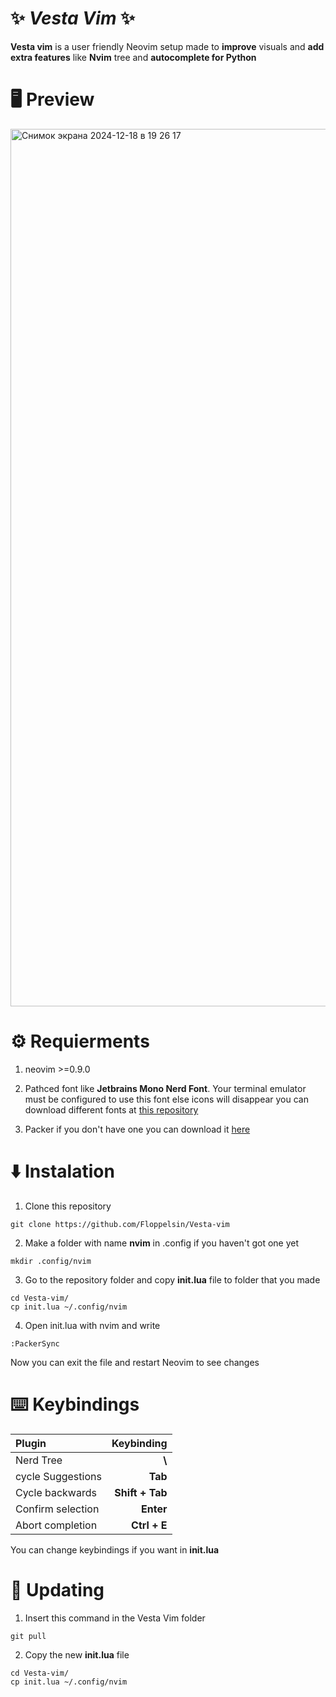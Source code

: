 # ✨ *Vesta Vim* ✨

**Vesta vim** is a user friendly Neovim setup made to **improve** visuals and **add extra features** like **Nvim** tree and **autocomplete for Python**

# 🖥️ Preview

<img width="1404" alt="Снимок экрана 2024-12-18 в 19 26 17" src="https://github.com/user-attachments/assets/ebc8a353-1f25-44e3-8144-2a7176ed157d" />

# ⚙️ Requierments 

1. neovim >=0.9.0

2. Pathced font like **Jetbrains Mono Nerd Font**. Your terminal emulator must be configured to use this font else icons will disappear you can download different fonts at [this repository](https://github.com/ryanoasis/nerd-fonts)

3. Packer if you don't have one you can download it [here](https://github.com/wbthomason/packer.nvim)

# ⬇️ Instalation 

1. Clone this repository 

```
git clone https://github.com/Floppelsin/Vesta-vim
```

2. Make a folder with name **nvim** in .config if you haven't got one yet

```
mkdir .config/nvim
```

3. Go to the repository folder and copy **init.lua** file to folder that you made

```
cd Vesta-vim/
cp init.lua ~/.config/nvim
```

4. Open init.lua with nvim and write
```
:PackerSync
```

Now you can exit the file and restart Neovim to see changes

# ⌨️ Keybindings 

| Plugin            | Keybinding     |
|:------------------|---------------:|
| Nerd Tree         | **\\**         | 
| cycle Suggestions | **Tab**        |
| Cycle backwards   | **Shift + Tab**|
| Confirm selection | **Enter**      |
| Abort completion  | **Ctrl + E**   |

You can change keybindings if you want in **init.lua** 

# 🔄 Updating

1. Insert this command in the Vesta Vim folder 

```
git pull
```

2. Copy the new **init.lua** file

```
cd Vesta-vim/ 
cp init.lua ~/.config/nvim
```

